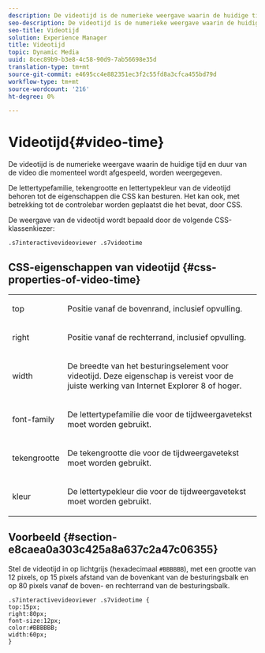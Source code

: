 ```yaml
---
description: De videotijd is de numerieke weergave waarin de huidige tijd en duur van de video die momenteel wordt afgespeeld, worden weergegeven.
seo-description: De videotijd is de numerieke weergave waarin de huidige tijd en duur van de video die momenteel wordt afgespeeld, worden weergegeven.
seo-title: Videotijd
solution: Experience Manager
title: Videotijd
topic: Dynamic Media
uuid: 8cec89b9-b3e8-4c58-90d9-7ab56698e35d
translation-type: tm+mt
source-git-commit: e4695cc4e882351ec3f2c55fd8a3cfca455bd79d
workflow-type: tm+mt
source-wordcount: '216'
ht-degree: 0%

---
```



# Videotijd{#video-time}

De videotijd is de numerieke weergave waarin de huidige tijd en duur van de video die momenteel wordt afgespeeld, worden weergegeven.

<!--<a id="section_061E550C1C1D4DB2BD663A898895B38C"></a>-->

De lettertypefamilie, tekengrootte en lettertypekleur van de videotijd behoren tot de eigenschappen die CSS kan besturen. Het kan ook, met betrekking tot de controlebar worden geplaatst die het bevat, door CSS.

De weergave van de videotijd wordt bepaald door de volgende CSS-klassenkiezer:

```
.s7interactivevideoviewer .s7videotime
```

## CSS-eigenschappen van videotijd {#css-properties-of-video-time}

<table id="table_C48C56E696304C9BAFEE71BA9EA9A174"> 
 <tbody> 
  <tr> 
   <td colname="col1"> <p> <span class="codeph"> top  </span> </p> </td> 
   <td colname="col2"> <p>Positie vanaf de bovenrand, inclusief opvulling. </p> </td> 
  </tr> 
  <tr> 
   <td colname="col1"> <p> <span class="codeph"> right  </span> </p> </td> 
   <td colname="col2"> <p>Positie vanaf de rechterrand, inclusief opvulling. </p> </td> 
  </tr> 
  <tr> 
   <td colname="col1"> <p> <span class="codeph"> width </span> </p> </td> 
   <td colname="col2"> <p> De breedte van het besturingselement voor videotijd. Deze eigenschap is vereist voor de juiste werking van Internet Explorer 8 of hoger. </p> </td> 
  </tr> 
  <tr> 
   <td colname="col1"> <p> <span class="codeph"> font-family  </span> </p> </td> 
   <td colname="col2"> <p>De lettertypefamilie die voor de tijdweergavetekst moet worden gebruikt. </p> </td> 
  </tr> 
  <tr> 
   <td colname="col1"> <p> <span class="codeph"> tekengrootte  </span> </p> </td> 
   <td colname="col2"> <p>De tekengrootte die voor de tijdweergavetekst moet worden gebruikt. </p> </td> 
  </tr> 
  <tr> 
   <td colname="col1"> <p> <span class="codeph"> kleur  </span> </p> </td> 
   <td colname="col2"> <p>De lettertypekleur die voor de tijdweergavetekst moet worden gebruikt. </p> </td> 
  </tr> 
 </tbody> 
</table>

## Voorbeeld {#section-e8caea0a303c425a8a637c2a47c06355}

Stel de videotijd in op lichtgrijs (hexadecimaal `#BBBBBB`), met een grootte van 12 pixels, op 15 pixels afstand van de bovenkant van de besturingsbalk en op 80 pixels vanaf de boven- en rechterrand van de besturingsbalk.

```
.s7interactivevideoviewer .s7videotime { 
top:15px; 
right:80px; 
font-size:12px; 
color:#BBBBBB; 
width:60px;  
}
```

